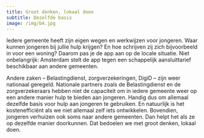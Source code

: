 ```yaml
---
title: Groot denken, lokaal doen
subtitle: Dezelfde basis
image: /img/b4.jpg
---
```

Iedere gemeente heeft zijn eigen wegen en werkwijzen voor jongeren. Waar kunnen jongeren bij jullie hulp krijgen? En hoe schrijven zij zich bijvoorbeeld in voor een woning? Daarom pas je de app aan op de locale situatie. Niet onbelangrijk: Amsterdam stelt de app tegen een schappelijk aansluittarief beschikbaar aan andere gemeenten. 

Andere zaken – Belastingdienst, zorgverzekeringen, DigiD – zijn weer nationaal geregeld. Nationale partners zoals de Belastingdienst en de zorgverzekeraars hebben niet de capaciteit om in iedere gemeente weer op een andere manier hulp te bieden aan jongeren. Handig dus om allemaal dezelfde basis voor hulp aan jongeren te gebruiken. En natuurlijk is het kostenefficiënt als we niet allemaal zelf iets ontwikkelen. Bovendien, jongeren verhuizen ook soms naar andere gemeenten. Dan helpt het als ze op dezelfde manier doorkunnen. Dat bedoelen we met groot denken, lokaal doen. 
